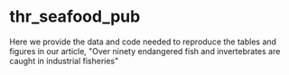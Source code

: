 # thr_seafood_pub
Here we provide the data and code needed to reproduce the tables and figures in our article, "Over ninety endangered fish and invertebrates are caught in industrial fisheries"
